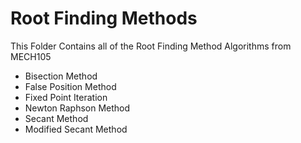 # Root Finding Methods
This Folder Contains all of the Root Finding Method Algorithms from MECH105
* Bisection Method
* False Position Method
* Fixed Point Iteration
* Newton Raphson Method
* Secant Method
* Modified Secant Method
